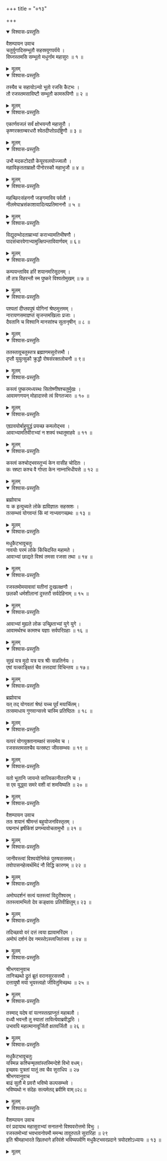 +++
title = "०१३"

+++

<details open><summary>विश्वास-प्रस्तुतिः</summary>

वैशम्पायन उवाच  
चतुर्युगादिसम्भूतौ सहस्रयुगपर्यये ।  
विघ्नस्तमसि सम्भूतो मधुर्नाम महासुरः ॥ १ ॥
</details>

<details><summary>मूलम्</summary>

वैशम्पायन उवाच  
चतुर्युगादिसम्भूतौ सहस्रयुगपर्यये ।  
विघ्नस्तमसि सम्भूतो मधुर्नाम महासुरः ॥ १ ॥
</details>

<details open><summary>विश्वास-प्रस्तुतिः</summary>

तस्यैव च सहायोऽन्यो भूतो रजसि कैटभः ।  
तौ रजस्तमसाविष्टौ सम्भूतौ कामरूपिणौ ॥ २ ॥
</details>

<details><summary>मूलम्</summary>

तस्यैव च सहायोऽन्यो भूतो रजसि कैटभः ।  
तौ रजस्तमसाविष्टौ सम्भूतौ कामरूपिणौ ॥ २ ॥
</details>

<details open><summary>विश्वास-प्रस्तुतिः</summary>

एकार्णवजलं सर्वं क्षोभयन्तौ महासुरौ ।  
कृष्णरक्ताम्बरधरौ श्वेतदीप्तोग्रदंष्ट्रिणौ ॥ ३ ॥
</details>

<details><summary>मूलम्</summary>

एकार्णवजलं सर्वं क्षोभयन्तौ महासुरौ ।  
कृष्णरक्ताम्बरधरौ श्वेतदीप्तोग्रदंष्ट्रिणौ ॥ ३ ॥
</details>

<details open><summary>विश्वास-प्रस्तुतिः</summary>

उभौ मदकटोदग्रौ केयूरवलयोज्ज्वलौ ।  
महाविकृतताम्राक्षौ पीनोरस्कौ महाभुजौ ॥ ४ ॥
</details>

<details><summary>मूलम्</summary>

उभौ मदकटोदग्रौ केयूरवलयोज्ज्वलौ ।  
महाविकृतताम्राक्षौ पीनोरस्कौ महाभुजौ ॥ ४ ॥
</details>

<details open><summary>विश्वास-प्रस्तुतिः</summary>

महच्छिरःसंहननौ जङ्गमाविव पर्वतौ ।  
नीलमेघाभ्रसंकाशावादित्यप्रतिमाननौ ॥ ५ ॥
</details>

<details><summary>मूलम्</summary>

महच्छिरःसंहननौ जङ्गमाविव पर्वतौ ।  
नीलमेघाभ्रसंकाशावादित्यप्रतिमाननौ ॥ ५ ॥
</details>

<details open><summary>विश्वास-प्रस्तुतिः</summary>

विद्युदम्भोदताम्राभ्यां कराभ्यामतिभीषणौ ।  
पादसंचारवेगाभ्यामुत्क्षिपन्ताविवार्णवम् ॥ ६॥
</details>

<details><summary>मूलम्</summary>

विद्युदम्भोदताम्राभ्यां कराभ्यामतिभीषणौ ।  
पादसंचारवेगाभ्यामुत्क्षिपन्ताविवार्णवम् ॥ ६॥
</details>

<details open><summary>विश्वास-प्रस्तुतिः</summary>

कम्पयन्ताविव हरिं शयानमरिसूदनम् ।  
तौ तत्र विहरन्तौ स्म पुष्करे विश्वतोमुखम् ॥ ७ ॥
</details>

<details><summary>मूलम्</summary>

कम्पयन्ताविव हरिं शयानमरिसूदनम् ।  
तौ तत्र विहरन्तौ स्म पुष्करे विश्वतोमुखम् ॥ ७ ॥
</details>

<details open><summary>विश्वास-प्रस्तुतिः</summary>

पश्यतां दीप्तवपुषं योगिनां श्रेष्ठमुत्तमम् ।  
नारायणसमाज्ञप्तं सृजन्तमखिलाः प्रजाः ।  
दैवतानि च विश्वानि मानसांश्च सुतानृषीन् ॥ ८ ॥
</details>

<details><summary>मूलम्</summary>

पश्यतां दीप्तवपुषं योगिनां श्रेष्ठमुत्तमम् ।  
नारायणसमाज्ञप्तं सृजन्तमखिलाः प्रजाः ।  
दैवतानि च विश्वानि मानसांश्च सुतानृषीन् ॥ ८ ॥
</details>

<details open><summary>विश्वास-प्रस्तुतिः</summary>

ततस्तावूचतुस्तत्र ब्रह्माणमसुरोत्तमौ ।  
दृप्तौ युयुत्सुकौ क्रुद्धौ रोषसंरक्तलोचनौ ॥ ९॥
</details>

<details><summary>मूलम्</summary>

ततस्तावूचतुस्तत्र ब्रह्माणमसुरोत्तमौ ।  
दृप्तौ युयुत्सुकौ क्रुद्धौ रोषसंरक्तलोचनौ ॥ ९॥
</details>

<details open><summary>विश्वास-प्रस्तुतिः</summary>

कस्त्वं पुष्करमध्यस्थः सितोष्णीषश्चतुर्मुखः ।  
आवामगणयन् मोहादास्से त्वं विगतज्वरः ॥ १० ॥
</details>

<details><summary>मूलम्</summary>

कस्त्वं पुष्करमध्यस्थः सितोष्णीषश्चतुर्मुखः ।  
आवामगणयन् मोहादास्से त्वं विगतज्वरः ॥ १० ॥
</details>

<details open><summary>विश्वास-प्रस्तुतिः</summary>

एह्यावयोर्बाहुयुद्धं प्रयच्छ कमलोद्भव ।  
आवाभ्यामतिवीराभ्यां न शक्यं स्थातुमाहवे ॥ ११ ॥
</details>

<details><summary>मूलम्</summary>

एह्यावयोर्बाहुयुद्धं प्रयच्छ कमलोद्भव ।  
आवाभ्यामतिवीराभ्यां न शक्यं स्थातुमाहवे ॥ ११ ॥
</details>

<details open><summary>विश्वास-प्रस्तुतिः</summary>

कस्त्वं कश्चोद्भवस्तुभ्यं केन वासीह चोदितः ।  
कः स्रष्टा कश्च वै गोप्ता केन नाम्नाभिधीयसे ॥ १२ ॥
</details>

<details><summary>मूलम्</summary>

कस्त्वं कश्चोद्भवस्तुभ्यं केन वासीह चोदितः ।  
कः स्रष्टा कश्च वै गोप्ता केन नाम्नाभिधीयसे ॥ १२ ॥
</details>

<details open><summary>विश्वास-प्रस्तुतिः</summary>

ब्रह्मोवाच  
यः क इत्युच्यते लोके ह्यविज्ञातः सहस्रशः ।  
तत्सम्भवं योगवन्तं किं मां नाभ्यवगच्छथः ॥ १३ ॥
</details>

<details><summary>मूलम्</summary>

ब्रह्मोवाच  
यः क इत्युच्यते लोके ह्यविज्ञातः सहस्रशः ।  
तत्सम्भवं योगवन्तं किं मां नाभ्यवगच्छथः ॥ १३ ॥
</details>

<details open><summary>विश्वास-प्रस्तुतिः</summary>

मधुकैटभावूचतुः  
नावयोः परमं लोके किंचिदस्ति महामते ।  
आवाभ्यां छाद्यते विश्वं तमसा रजसा तथा ॥ १४ ॥
</details>

<details><summary>मूलम्</summary>

मधुकैटभावूचतुः  
नावयोः परमं लोके किंचिदस्ति महामते ।  
आवाभ्यां छाद्यते विश्वं तमसा रजसा तथा ॥ १४ ॥
</details>

<details open><summary>विश्वास-प्रस्तुतिः</summary>

रजस्तमोमयावावां यतीनां दुःखलक्षणौ ।  
छलकौ धर्मशीलानां दुस्तरौ सर्वदेहिनाम् ॥ १५ ॥
</details>

<details><summary>मूलम्</summary>

रजस्तमोमयावावां यतीनां दुःखलक्षणौ ।  
छलकौ धर्मशीलानां दुस्तरौ सर्वदेहिनाम् ॥ १५ ॥
</details>

<details open><summary>विश्वास-प्रस्तुतिः</summary>

आवाभ्यां मुह्यते लोक उच्छ्रिताभ्यां युगे युगे ।  
आवामर्थश्च कामश्च यज्ञाः सर्वपरिग्रहाः ॥ १६ ॥
</details>

<details><summary>मूलम्</summary>

आवाभ्यां मुह्यते लोक उच्छ्रिताभ्यां युगे युगे ।  
आवामर्थश्च कामश्च यज्ञाः सर्वपरिग्रहाः ॥ १६ ॥
</details>

<details open><summary>विश्वास-प्रस्तुतिः</summary>

सुखं यत्र मुदो यत्र यत्र श्रीः सन्नतिर्नयः ।  
एषां यत्काङ्क्षितं चैव तत्तदावां विचिन्तय ॥ १७॥
</details>

<details><summary>मूलम्</summary>

सुखं यत्र मुदो यत्र यत्र श्रीः सन्नतिर्नयः ।  
एषां यत्काङ्क्षितं चैव तत्तदावां विचिन्तय ॥ १७॥
</details>

<details open><summary>विश्वास-प्रस्तुतिः</summary>

ब्रह्मोवाच  
यत् तद् योगवतां श्रेष्ठं यच्च पूर्वं मयार्चितम्।  
तत्समाधाय गुणवान्सत्त्वे चास्मि प्रतिष्ठितः ॥ १८ ॥
</details>

<details><summary>मूलम्</summary>

ब्रह्मोवाच  
यत् तद् योगवतां श्रेष्ठं यच्च पूर्वं मयार्चितम्।  
तत्समाधाय गुणवान्सत्त्वे चास्मि प्रतिष्ठितः ॥ १८ ॥
</details>

<details open><summary>विश्वास-प्रस्तुतिः</summary>

यत्परं योगयुक्तानामक्षरं सत्त्वमेव च ।  
रजसस्तमसश्चैव यत्स्रष्टा जीवसम्भवः ॥ १९ ॥
</details>

<details><summary>मूलम्</summary>

यत्परं योगयुक्तानामक्षरं सत्त्वमेव च ।  
रजसस्तमसश्चैव यत्स्रष्टा जीवसम्भवः ॥ १९ ॥
</details>

<details open><summary>विश्वास-प्रस्तुतिः</summary>

यतो भूतानि जायन्ते सात्त्विकानीतराणि च ।  
स एव युद्ध्वा समरे वशी वां शमयिष्यति ॥ २० ॥
</details>

<details><summary>मूलम्</summary>

यतो भूतानि जायन्ते सात्त्विकानीतराणि च ।  
स एव युद्ध्वा समरे वशी वां शमयिष्यति ॥ २० ॥
</details>

<details open><summary>विश्वास-प्रस्तुतिः</summary>

वैशम्पायन उवाच  
ततः शयानं श्रीमन्तं बहुयोजनविस्तृतम् ।  
पद्मनाभं हृषीकेशं प्रणम्यावोचतामुभौ ॥ २१ ॥
</details>

<details><summary>मूलम्</summary>

वैशम्पायन उवाच  
ततः शयानं श्रीमन्तं बहुयोजनविस्तृतम् ।  
पद्मनाभं हृषीकेशं प्रणम्यावोचतामुभौ ॥ २१ ॥
</details>

<details open><summary>विश्वास-प्रस्तुतिः</summary>

जानीवस्त्वां विश्वयोनिमेकं पुरुषसत्तमम्।  
तवोपासनहेत्वर्थमिदं नौ विद्धि कारणम् ॥ २२ ॥
</details>

<details><summary>मूलम्</summary>

जानीवस्त्वां विश्वयोनिमेकं पुरुषसत्तमम्।  
तवोपासनहेत्वर्थमिदं नौ विद्धि कारणम् ॥ २२ ॥
</details>

<details open><summary>विश्वास-प्रस्तुतिः</summary>

अमोघदर्शनं सत्यं यतस्त्वां विदुरीश्वरम् ।  
ततस्त्वामभितो देव कङ्क्षावः प्रतिवीक्षितुम्॥ २३ ॥
</details>

<details><summary>मूलम्</summary>

अमोघदर्शनं सत्यं यतस्त्वां विदुरीश्वरम् ।  
ततस्त्वामभितो देव कङ्क्षावः प्रतिवीक्षितुम्॥ २३ ॥
</details>

<details open><summary>विश्वास-प्रस्तुतिः</summary>

तदिच्छावो वरं दत्तं त्वया ह्यावामरिंदम ।  
अमोघं दर्शनं देव नमस्तेऽस्त्वजितंजय ॥ २४ ॥
</details>

<details><summary>मूलम्</summary>

तदिच्छावो वरं दत्तं त्वया ह्यावामरिंदम ।  
अमोघं दर्शनं देव नमस्तेऽस्त्वजितंजय ॥ २४ ॥
</details>

<details open><summary>विश्वास-प्रस्तुतिः</summary>

श्रीभगवानुवाच  
तानिच्छथो द्रुतं ब्रूतं वरानसुरसत्तमौ ।  
दत्तायुषौ मया भूयस्त्वहो जीवितुमिच्छथः ॥ २५ ॥
</details>

<details><summary>मूलम्</summary>

श्रीभगवानुवाच  
तानिच्छथो द्रुतं ब्रूतं वरानसुरसत्तमौ ।  
दत्तायुषौ मया भूयस्त्वहो जीवितुमिच्छथः ॥ २५ ॥
</details>

<details open><summary>विश्वास-प्रस्तुतिः</summary>

तस्माद् यदेष वां यत्नस्तत्प्राप्नुतं महाबलौ ।  
वध्यौ भवन्तौ तु स्यातां तावित्येवाब्रवीद्धरिः ।  
उभावपि महात्मानावूर्जितौ क्षतवर्जितौ ॥ २६ ॥
</details>

<details><summary>मूलम्</summary>

तस्माद् यदेष वां यत्नस्तत्प्राप्नुतं महाबलौ ।  
वध्यौ भवन्तौ तु स्यातां तावित्येवाब्रवीद्धरिः ।  
उभावपि महात्मानावूर्जितौ क्षतवर्जितौ ॥ २६ ॥
</details>

<details open><summary>विश्वास-प्रस्तुतिः</summary>

मधुकैटभावूचतुः  
यस्मिन्न कश्चिन्मृतवांस्तस्मिन्देशे विभो वधम्।  
इच्छावः पुत्रतां यातुं तव चैव सुराधिप ॥ २७  
श्रीभगवानुवाच  
बाढं सुतौ मे प्रवरौ भविष्ये कल्पसम्भवे ।  
भविष्यथो न संदेहः सत्यमेतद् ब्रवीमि वाम्॥२८॥
</details>

<details><summary>मूलम्</summary>

मधुकैटभावूचतुः  
यस्मिन्न कश्चिन्मृतवांस्तस्मिन्देशे विभो वधम्।  
इच्छावः पुत्रतां यातुं तव चैव सुराधिप ॥ २७  
श्रीभगवानुवाच  
बाढं सुतौ मे प्रवरौ भविष्ये कल्पसम्भवे ।  
भविष्यथो न संदेहः सत्यमेतद् ब्रवीमि वाम्॥२८॥
</details>

<details open><summary>विश्वास-प्रस्तुतिः</summary>

वैशम्पायन उवाच  
वरं प्रदायाथ महासुराभ्यां सनातनो विश्ववरोत्तमो विभुः ।  
रजस्तमोभ्यां भवभावनोपमौ ममन्थ तावूरुतले सुरारिहा ॥ २९  
इति श्रीमहाभारते खिलभागे हरिवंशे भविष्यपर्वणि मधुकैटभवरप्रदाने त्रयोदशोऽध्यायः ॥ १३ ॥
</details>

<details><summary>मूलम्</summary>

वैशम्पायन उवाच  
वरं प्रदायाथ महासुराभ्यां सनातनो विश्ववरोत्तमो विभुः ।  
रजस्तमोभ्यां भवभावनोपमौ ममन्थ तावूरुतले सुरारिहा ॥ २९  
इति श्रीमहाभारते खिलभागे हरिवंशे भविष्यपर्वणि मधुकैटभवरप्रदाने त्रयोदशोऽध्यायः ॥ १३ ॥
</details>